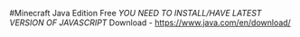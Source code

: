 #Minecraft Java Edition Free
*YOU NEED TO INSTALL/HAVE LATEST VERSION OF JAVASCRIPT*
Download - https://www.java.com/en/download/
